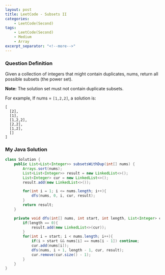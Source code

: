 ```yaml
---
layout: post
title: LeetCode - Subsets II
categories:
    - LeetCode(Second)
tags:
    - LeetCode(Second)
    - Medium
    - Array
excerpt_separator: "<!--more-->"
---
```


### Question Definition
Given a collection of integers that might contain duplicates, nums, return all possible subsets (the power set).

**Note:** The solution set must not contain duplicate subsets.

For example,
If nums = `[1,2,2]`, a solution is:
```
[
  [2],
  [1],
  [1,2,2],
  [2,2],
  [1,2],
  []
]
```
### My Java Solution
```java
class Solution {
    public List<List<Integer>> subsetsWithDup(int[] nums) {
        Arrays.sort(nums);
        List<List<Integer>> result = new LinkedList<>();
        List<Integer> cur = new LinkedList<>();
        result.add(new LinkedList<>());

        for(int i = 1; i <= nums.length; i++){
            dfs(nums, 0, i, cur, result);
        }
        return result;
    }

    private void dfs(int[] nums, int start, int length, List<Integer> cur, List<List<Integer>> result){
        if(length == 0){
            result.add(new LinkedList<>(cur));
        }
        for(int i = start; i < nums.length; i++){
            if(i > start && nums[i] == nums[i - 1]) continue;
            cur.add(nums[i]);
            dfs(nums, i + 1, length - 1, cur, result);
            cur.remove(cur.size() - 1);
        }
    }
}
```